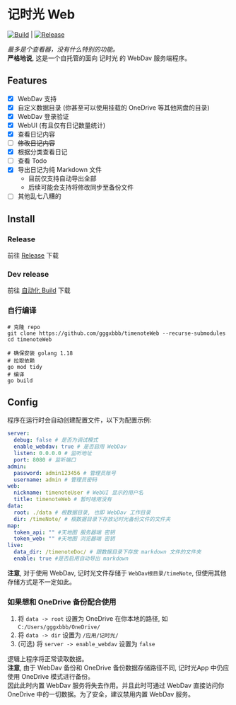 # 记时光 Web

[![Build](https://github.com/gggxbbb/timenoteWeb/actions/workflows/build.yml/badge.svg?branch=main)](https://github.com/gggxbbb/timenoteWeb/actions/workflows/build.yml) | [![Release](https://github.com/gggxbbb/timenoteWeb/actions/workflows/release.yml/badge.svg)](https://github.com/gggxbbb/timenoteWeb/actions/workflows/release.yml)  

*最多是个查看器，没有什么特别的功能。*  
**严格地说**, 这是一个自托管的面向 记时光 的 WebDav 服务端程序。

## Features

* [x] WebDav 支持
* [x] 自定义数据目录 (你甚至可以使用挂载的 OneDrive 等其他网盘的目录)
* [x] WebDav 登录验证
* [x] WebUI (有且仅有日记数量统计)
* [x] 查看日记内容
* [ ] ~~修改日记内容~~
* [x] 根据分类查看日记
* [ ] 查看 Todo
* [x] 导出日记为纯 Markdown 文件
  * 目前仅支持自动导出全部
  * 后续可能会支持将修改同步至备份文件
* [ ] 其他乱七八糟的

## Install

### Release

前往 [Release](https://github.com/gggxbbb/timenoteWeb/releases) 下载

### Dev release

前往 [自动化 Build](https://github.com/gggxbbb/timenoteWeb/actions/workflows/build.yml) 下载

### 自行编译

```shell
# 克隆 repo
git clone https://github.com/gggxbbb/timenoteWeb --recurse-submodules
cd timenoteWeb

# 确保安装 golang 1.18
# 拉取依赖
go mod tidy
# 编译
go build
```

## Config

程序在运行时会自动创建配置文件，以下为配置示例:

```yaml
server:
  debug: false # 是否为调试模式
  enable_webdav: true # 是否启用 WebDav
  listen: 0.0.0.0 # 监听地址
  port: 8080 # 监听端口
admin:
  password: admin123456 # 管理员账号
  username: admin # 管理员密码
web:
  nickname: timenoteUser # WebUI 显示的用户名
  title: timenoteWeb # 暂时啥用没有
data:
  root: ./data # 根数据目录, 也即 WebDav 工作目录
  dir: /timeNote/ # 根数据目录下存放记时光备份文件的文件夹
map:
  token_api: "" #天地图 服务器端 密钥
  token_web: "" #天地图 浏览器端 密钥
live:
  data_dir: /timenoteDoc/ # 跟数据目录下存放 markdown 文件的文件夹
  enable: true #是否启用自动导出 markdown
```

**注意**, 对于使用 WebDav, 记时光文件存储于 `WebDav根目录/timeNote`, 但使用其他存储方式是不一定如此。

### 如果想和 OneDrive 备份配合使用

1. 将 `data -> root` 设置为 OneDrive 在你本地的路径, 如 `C:/Users/gggxbbb/OneDrive/`
2. 将 `data -> dir` 设置为 `/应用/记时光/`
3. (可选) 将 `server -> enable_webdav` 设置为 `false`

逻辑上程序将正常读取数据。  
**注意**, 由于 WebDav 备份和 OneDrive 备份数据存储路径不同, 记时光App 中仍应使用 OneDrive 模式进行备份。  
因此此时内置 WebDav 服务将失去作用。并且此时可通过 WebDav 直接访问你 OneDrive 中的一切数据。为了安全，建议禁用内置 WebDav 服务。

